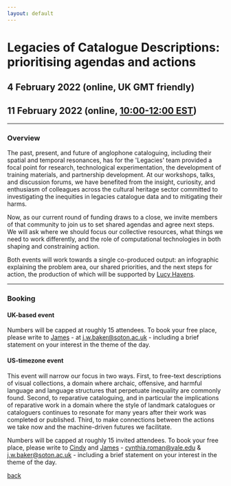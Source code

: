 ```yaml
---
layout: default
---
```


# Legacies of Catalogue Descriptions: prioritising agendas and actions

## 4 February 2022 (online, UK GMT friendly)

## 11 February 2022 (online, [10:00-12:00 EST](https://www.timeanddate.com/worldclock/fixedtime.html?iso=20220211T1500))

______
### Overview

The past, present, and future of anglophone cataloguing, including their spatial and temporal resonances, has for the 'Legacies' team provided a focal point for research, technological experimentation, the development of training materials, and partnership development. At our workshops, talks, and discussion forums, we have benefited from the insight, curiosity, and enthusiasm of colleagues across the cultural heritage sector committed to investigating the inequities in legacies catalogue data and to mitigating their harms.

Now, as our current round of funding draws to a close, we invite members of that community to join us to set shared agendas and agree next steps. We will ask where we should focus our collective resources, what things we need to work differently, and the role of computational technologies in both shaping and constraining action. 

Both events will work towards a single co-produced output: an infographic explaining the problem area, our shared priorities, and the next steps for action, the production of which will be supported by [Lucy Havens](https://ljhavens.myportfolio.com/).

______
### Booking

#### UK-based event

Numbers will be capped at roughly 15 attendees. To book your free place, please write to [James](https://www.southampton.ac.uk/humanities/about/staff/jwb1n21.page) - at j.w.baker@soton.ac.uk - including a brief statement on your interest in the theme of the day.

#### US-timezone event

This event will narrow our focus in two ways. First, to free-text descriptions of visual collections, a domain where archaic, offensive, and harmful language and language structures that perpetuate inequality are commonly found. Second, to reparative cataloguing, and in particular the implications of reparative work in a domain where the style of landmark catalogues or cataloguers continues to resonate for many years after their work was completed or published. Third, to make connections between the actions we take now and the machine-driven futures we facilitate.

Numbers will be capped at roughly 15 invited attendees. To book your free place, please write to [Cindy](https://walpole.library.yale.edu/people/cynthia-roman) and [James](https://www.southampton.ac.uk/humanities/about/staff/jwb1n21.page) - cynthia.roman@yale.edu & j.w.baker@soton.ac.uk - including a brief statement on your interest in the theme of the day.

[back](./)

